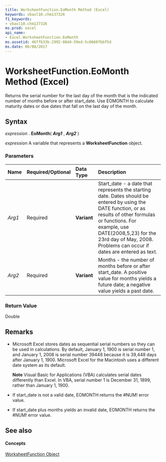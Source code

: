 ```yaml
---
title: WorksheetFunction.EoMonth Method (Excel)
keywords: vbaxl10.chm137326
f1_keywords:
- vbaxl10.chm137326
ms.prod: excel
api_name:
- Excel.WorksheetFunction.EoMonth
ms.assetid: 46ffb33b-2992-88d4-59ed-5c0660fbbf5d
ms.date: 06/08/2017
---
```



# WorksheetFunction.EoMonth Method (Excel)

Returns the serial number for the last day of the month that is the indicated number of months before or after start_date. Use EOMONTH to calculate maturity dates or due dates that fall on the last day of the month.


## Syntax

 _expression_ . **EoMonth**( **_Arg1_** , **_Arg2_** )

 _expression_ A variable that represents a **WorksheetFunction** object.


### Parameters



|**Name**|**Required/Optional**|**Data Type**|**Description**|
|:-----|:-----|:-----|:-----|
| _Arg1_|Required| **Variant**|Start_date - a date that represents the starting date. Dates should be entered by using the DATE function, or as results of other formulas or functions. For example, use DATE(2008,5,23) for the 23rd day of May, 2008. Problems can occur if dates are entered as text.|
| _Arg2_|Required| **Variant**|Months - the number of months before or after start_date. A positive value for months yields a future date; a negative value yields a past date.|

### Return Value

Double


## Remarks




- Microsoft Excel stores dates as sequential serial numbers so they can be used in calculations. By default, January 1, 1900 is serial number 1, and January 1, 2008 is serial number 39448 because it is 39,448 days after January 1, 1900. Microsoft Excel for the Macintosh uses a different date system as its default.
    
     **Note**  Visual Basic for Applications (VBA) calculates serial dates differently than Excel. In VBA, serial number 1 is December 31, 1899, rather than January 1, 1900. 
- If start_date is not a valid date, EOMONTH returns the #NUM! error value.
    
- If start_date plus months yields an invalid date, EOMONTH returns the #NUM! error value.
    

## See also


#### Concepts


[WorksheetFunction Object](Excel.WorksheetFunction.md)

